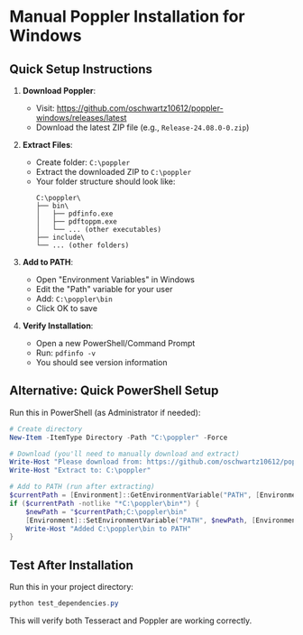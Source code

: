 # Manual Poppler Installation for Windows

## Quick Setup Instructions

1. **Download Poppler**:
   - Visit: https://github.com/oschwartz10612/poppler-windows/releases/latest
   - Download the latest ZIP file (e.g., `Release-24.08.0-0.zip`)

2. **Extract Files**:
   - Create folder: `C:\poppler`
   - Extract the downloaded ZIP to `C:\poppler`
   - Your folder structure should look like:
     ```
     C:\poppler\
     ├── bin\
     │   ├── pdfinfo.exe
     │   ├── pdftoppm.exe
     │   └── ... (other executables)
     ├── include\
     └── ... (other folders)
     ```

3. **Add to PATH**:
   - Open "Environment Variables" in Windows
   - Edit the "Path" variable for your user
   - Add: `C:\poppler\bin`
   - Click OK to save

4. **Verify Installation**:
   - Open a new PowerShell/Command Prompt
   - Run: `pdfinfo -v`
   - You should see version information

## Alternative: Quick PowerShell Setup

Run this in PowerShell (as Administrator if needed):

```powershell
# Create directory
New-Item -ItemType Directory -Path "C:\poppler" -Force

# Download (you'll need to manually download and extract)
Write-Host "Please download from: https://github.com/oschwartz10612/poppler-windows/releases/latest"
Write-Host "Extract to: C:\poppler"

# Add to PATH (run after extracting)
$currentPath = [Environment]::GetEnvironmentVariable("PATH", [EnvironmentVariableTarget]::User)
if ($currentPath -notlike "*C:\poppler\bin*") {
    $newPath = "$currentPath;C:\poppler\bin"
    [Environment]::SetEnvironmentVariable("PATH", $newPath, [EnvironmentVariableTarget]::User)
    Write-Host "Added C:\poppler\bin to PATH"
}
```

## Test After Installation

Run this in your project directory:
```powershell
python test_dependencies.py
```

This will verify both Tesseract and Poppler are working correctly.
